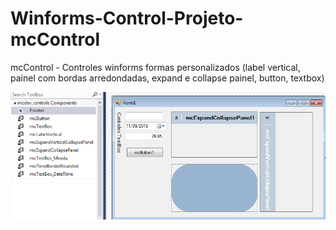 # Winforms-Control-Projeto-mcControl
mcControl - Controles winforms formas personalizados (label vertical, painel com bordas arredondadas, expand e collapse painel, button, textbox)

![Exemplos](https://github.com/mayander30/Winforms-Control-Projeto-mcControl/blob/master/mcControls.png)
